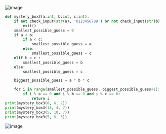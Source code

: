![image](https://github.com/user-attachments/assets/907c53b1-7b00-493a-9a35-14dea520199b)

```.py
def mystery_box3(a:int, b:int, c:int):
    if not check_input(str(a), '0123456789') or not check_input(str(b), '0123456789') or not check_input(str(c), '0123456789'):
        exit()
    smallest_possible_guess = 0
    if a < b:
        if a < c:
            smallest_possible_guess = a
        else:
            smallest_possible_guess = c
    elif b < c :
        smallest_possible_guess = b
    else:
        smallest_possible_guess = c

    biggest_possible_guess = a * b * c

    for i in range(smallest_possible_guess, biggest_possible_guess+1):
        if i % a == 0 and i % b == 0 and i % c == 0:
            return i
print(mystery_box3(8, 6, 2))
print(mystery_box3(18, 4, 7))
print(mystery_box3(5, 10, 7))
print(mystery_box3(5, 6, 3))
```

![image](https://github.com/user-attachments/assets/4b905ef3-058d-4f58-a35f-69a4c064d26c)
